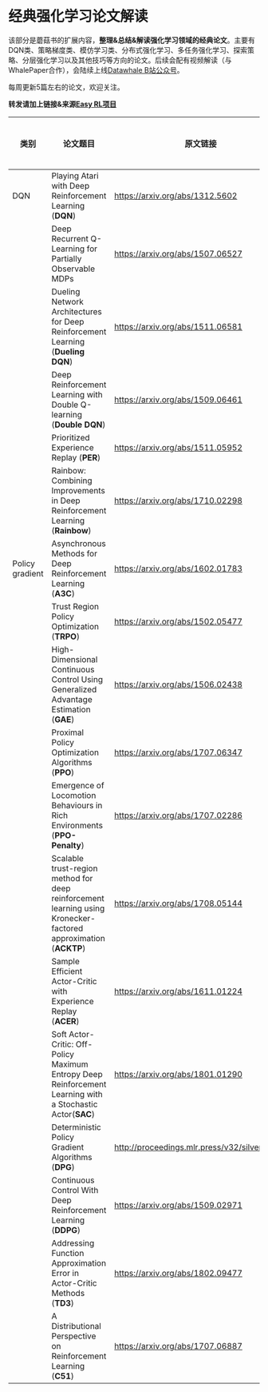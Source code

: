# 经典强化学习论文解读

该部分是蘑菇书的扩展内容，**整理&总结&解读强化学习领域的经典论文**。主要有DQN类、策略梯度类、模仿学习类、分布式强化学习、多任务强化学习、探索策略、分层强化学习以及其他技巧等方向的论文。后续会配有视频解读（与WhalePaper合作），会陆续上线[Datawhale B站公众号](https://space.bilibili.com/431850986?spm_id_from=333.337.0.0)。

每周更新5篇左右的论文，欢迎关注。

**转发请加上链接&来源[Easy RL项目](https://github.com/datawhalechina/easy-rl)**

| 类别            | 论文题目                                                     | 原文链接                                      | 视频解读 |
| --------------- | ------------------------------------------------------------ | --------------------------------------------- | -------------------- |
| DQN             | Playing Atari with Deep Reinforcement Learning (**DQN**)               | https://arxiv.org/abs/1312.5602               |                      |
|                 | Deep Recurrent Q-Learning for Partially Observable MDPs      | https://arxiv.org/abs/1507.06527              |                      |
|                 | Dueling Network Architectures for Deep Reinforcement Learning (**Dueling DQN**) | https://arxiv.org/abs/1511.06581              |                      |
|                 | Deep Reinforcement Learning with Double Q-learning (**Double DQN**) | https://arxiv.org/abs/1509.06461              |                      |
|                 | Prioritized Experience Replay (**PER**)                      | https://arxiv.org/abs/1511.05952              |                      |
|                 | Rainbow: Combining Improvements in Deep Reinforcement Learning (**Rainbow**) | https://arxiv.org/abs/1710.02298              |                      |
| Policy gradient | Asynchronous Methods for Deep Reinforcement Learning (**A3C**) | https://arxiv.org/abs/1602.01783              |                      |
|                 | Trust Region Policy Optimization (**TRPO**)                  | https://arxiv.org/abs/1502.05477              |                      |
|                 | High-Dimensional Continuous Control Using Generalized Advantage Estimation (**GAE**) | https://arxiv.org/abs/1506.02438              |                      |
|                 | Proximal Policy Optimization Algorithms (**PPO**)            | https://arxiv.org/abs/1707.06347              |                      |
|                 | Emergence of Locomotion Behaviours in Rich Environments (**PPO-Penalty**) | https://arxiv.org/abs/1707.02286              |                      |
|                 | Scalable trust-region method for deep reinforcement learning using Kronecker-factored approximation (**ACKTP**) | https://arxiv.org/abs/1708.05144              |                      |
|                 | Sample Efficient Actor-Critic with Experience Replay (**ACER**) | https://arxiv.org/abs/1611.01224              |                      |
|                 | Soft Actor-Critic: Off-Policy Maximum Entropy Deep Reinforcement Learning with a Stochastic Actor(**SAC**) | https://arxiv.org/abs/1801.01290              |                      |
|                 | Deterministic Policy Gradient Algorithms (**DPG**)           | http://proceedings.mlr.press/v32/silver14.pdf |                      |
|                 | Continuous Control With Deep Reinforcement Learning (**DDPG**) | https://arxiv.org/abs/1509.02971              |                      |
|                 | Addressing Function Approximation Error in Actor-Critic Methods (**TD3**) | https://arxiv.org/abs/1802.09477              |                      |
|                 | A Distributional Perspective on Reinforcement Learning (**C51**) | https://arxiv.org/abs/1707.06887              |                      |

